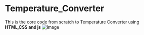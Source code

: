 # Temperature_Converter
This is the core code from scratch to Temperature Converter using **HTML,CSS and js**
![image](https://github.com/AnitaMohanta23/Temperature_Converter/assets/124444765/175acf82-2f12-40fb-a994-61c831a738d4)
